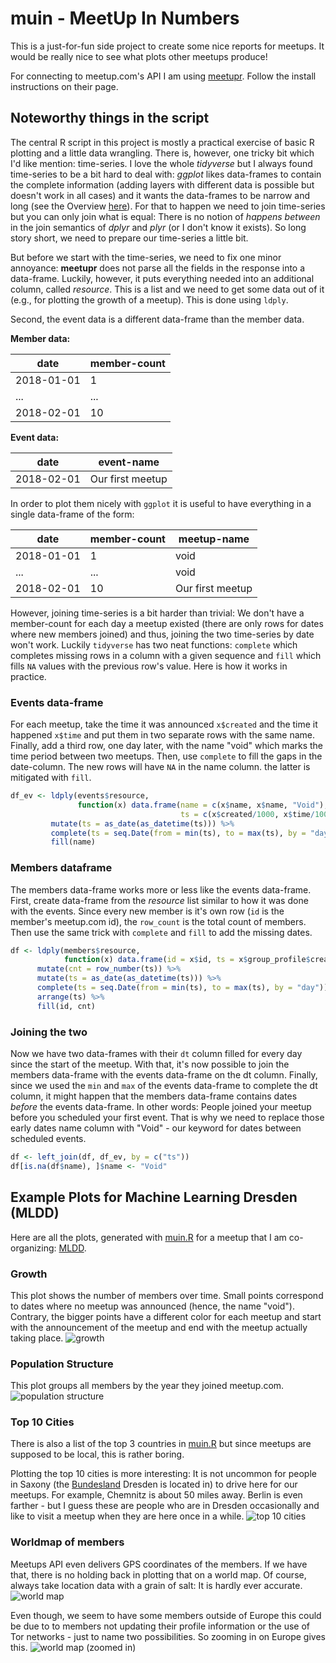 # muin - **M**eet**U**p **I**n **N**umbers

This is a just-for-fun side project to create some nice reports for meetups.
It would be really nice to see what plots other meetups produce!

For connecting to meetup.com's API I am using [meetupr](https://github.com/rladies/meetupr).
Follow the install instructions on their page.

## Noteworthy things in the script

The central R script in this project is mostly a practical exercise of basic R plotting and a little data wrangling.
There is, however, one tricky bit which I'd like mention: time-series.
I love the whole _tidyverse_ but I always found time-series to be a bit hard to deal with: _ggplot_ likes data-frames to contain the complete information (adding layers with different data is possible but doesn't work in all cases) and it wants the data-frames to be narrow and long (see the Overview [here](https://tidyr.tidyverse.org/)).
For that to happen we need to join time-series but you can only join what is equal: There is no notion of _happens between_ in the join semantics of _dplyr_ and _plyr_ (or I don't know it exists).
So long story short, we need to prepare our time-series a little bit.

But before we start with the time-series, we need to fix one minor annoyance: **meetupr** does not parse all the fields in the response into a data-frame.
Luckily, however, it puts everything needed into an additional column, called _resource_.
This is a list and we need to get some data out of it (e.g., for plotting the growth of a meetup).
This is done using ```ldply```.

Second, the event data is a different data-frame than the member data.

**Member data:**

| date | member-count |
| --- | --- |
| 2018-01-01 | 1 |
| ... | ... |
| 2018-02-01 | 10 |

**Event data:**

| date | event-name |
| --- | --- |
| 2018-02-01 | Our first meetup |

In order to plot them nicely with ```ggplot``` it is useful to have everything in a single data-frame of the form:

| date | member-count | meetup-name |
| --- | --- | --- |
| 2018-01-01 | 1 | void |
| ... | ... | void |
| 2018-02-01 | 10 | Our first meetup |

However, joining time-series is a bit harder than trivial: We don't have a member-count for each day a meetup existed (there are only rows for dates where new members joined) and thus, joining the two time-series by date won't work. Luckily ```tidyverse``` has two neat functions: ```complete``` which completes missing rows in a column with a given sequence and ```fill``` which fills ```NA``` values with the previous row's value.
Here is how it works in practice.

### Events data-frame

For each meetup, take the time it was announced ```x$created``` and the time it happened ```x$time``` and put them in two separate rows with the same name.
Finally, add a third row, one day later, with the name "void" which marks the time period between two meetups.
Then, use ```complete``` to fill the gaps in the date-column.
The new rows will have ```NA``` in the name column.
the latter is mitigated with ```fill```.

```R
df_ev <- ldply(events$resource,
               function(x) data.frame(name = c(x$name, x$name, "Void"),
                                      ts = c(x$created/1000, x$time/1000, (x$time/1000 + 24)))) %>%
         mutate(ts = as_date(as_datetime(ts))) %>%
         complete(ts = seq.Date(from = min(ts), to = max(ts), by = "day")) %>%
         fill(name)
```

### Members dataframe

The members data-frame works more or less like the events data-frame.
First, create data-frame from the _resource_ list similar to how it was done with the events.
Since every new member is it's own row (```id``` is the member's meetup.com id), the ```row_count``` is the total count of members.
Then use the same trick with ```complete``` and ```fill``` to add the missing dates.

```R
df <- ldply(members$resource,
            function(x) data.frame(id = x$id, ts = x$group_profile$created/1000)) %>%
      mutate(cnt = row_number(ts)) %>%
      mutate(ts = as_date(as_datetime(ts))) %>%
      complete(ts = seq.Date(from = min(ts), to = max(ts), by = "day")) %>%
      arrange(ts) %>%
      fill(id, cnt)
```

### Joining the two

Now we have two data-frames with their ```dt``` column filled for every day since the start of the meetup.
With that, it's now possible to join the members data-frame with the events data-frame on the dt column.
Finally, since we used the ```min``` and ```max``` of the events data-frame to complete the dt column, it might happen that the members data-frame contains dates _before_ the events data-frame.
In other words: People joined your meetup before you scheduled your first event.
That is why we need to replace those early dates name column with "Void" - our keyword for dates between scheduled events.

```R
df <- left_join(df, df_ev, by = c("ts"))
df[is.na(df$name), ]$name <- "Void"
```

## Example Plots for Machine Learning Dresden (MLDD)

Here are all the plots, generated with [muin.R](muin.R) for a meetup that I am co-organizing: [MLDD](https://www.meetup.com/MLDD-Machine-Learning-Dresden/).

### Growth

This plot shows the number of members over time. Small points correspond to dates where no meetup was announced (hence, the name "void").
Contrary, the bigger points have a different color for each meetup and start with the announcement of the meetup and end with the meetup actually taking place.
![growth](mldd/growth.png)

### Population Structure

This plot groups all members by the year they joined meetup.com.
![population structure](mldd/population_structure.png)

### Top 10 Cities

There is also a list of the top 3 countries in [muin.R](muin.R) but since meetups are supposed to be local, this is rather boring.

Plotting the top 10 cities is more interesting: It is not uncommon for people in Saxony (the [Bundesland](https://en.wikipedia.org/wiki/L%C3%A4nder) Dresden is located in) to drive here for our meetups.
For example, Chemnitz is about 50 miles away.
Berlin is even farther - but I guess these are people who are in Dresden occasionally and like to visit a meetup when they are here once in a while.
![top 10 cities](mldd/top_10_cities.png)

### Worldmap of members

Meetups API even delivers GPS coordinates of the members.
If we have that, there is no holding back in plotting that on a world map.
Of course, always take location data with a grain of salt: It is hardly ever accurate.
![world map](mldd/world.png)

Even though, we seem to have some members outside of Europe this could be due to to members not updating their profile information or the use of Tor networks - just to name two possibilities.
So zooming in on Europe gives this.
![world map (zoomed in)](mldd/world_zoom.png)
